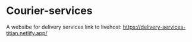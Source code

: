 # Courier-services
 A websibe for delivery services 
link to livehost: https://delivery-services-titian.netlify.app/